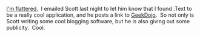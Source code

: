 [I'm flattered.](http://scottwater.com/dottext/posts/9955.aspx)  I
emailed Scott last night to let him know that I found .Text to be a
really cool application, and he posts a link to
[GeekDojo](http://blogs.geekdojo.net/).  So not only is Scott writing
some cool blogging software, but he is also giving out some publicity. 
Cool.
